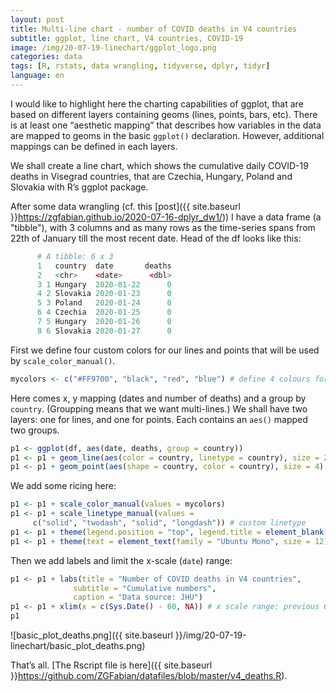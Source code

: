 ```yaml
---
layout: post
title: Multi-line chart - number of COVID deaths in V4 countries
subtitle: ggplot, line chart, V4 countries, COVID-19
image: /img/20-07-19-linechart/ggplot_logo.png
categories: data
tags: [R, rstats, data wrangling, tidyverse, dplyr, tidyr]
language: en
---
```


I would like to highlight here the charting capabilities of ggplot, that are based on different layers containing geoms (lines, points, bars, etc). There is at least one “aesthetic mapping” that describes how variables in the data are mapped to geoms in the basic `ggplot()` declaration. However, additional mappings can be defined in each layers.

We shall create a line chart, which shows the cumulative daily COVID-19 deaths in Visegrad countries, that are Czechia, Hungary, Poland and Slovakia with R’s ggplot package.

After some data wrangling (cf. this [post]({{ site.baseurl }}https://zgfabian.github.io/2020-07-16-dplyr_dw1/)) I have a data frame (a "tibble"), with 3 columns and as many rows as the time-series spans from 22th of January till the most recent date. Head of the df looks like this:

```r
      # A tibble: 6 x 3
      1   country  date       deaths
      2   <chr>    <date>      <dbl>
      3 1 Hungary  2020-01-22      0
      4 2 Slovakia 2020-01-23      0
      5 3 Poland   2020-01-24      0
      6 4 Czechia  2020-01-25      0
      7 5 Hungary  2020-01-26      0
      8 6 Slovakia 2020-01-27      0

```

First we define four custom colors for our lines and points that will be used by `scale_color_manual()`. 

```r
mycolors <- c("#FF9700", "black", "red", "blue") # define 4 colours for the countries 
```
Here comes x, y mapping (dates and number of deaths) and a group by `country`. (Groupping means that we want multi-lines.) We shall have two layers: one for lines, and one for points. Each contains an `aes()` mapped two groups.  

```r
p1 <- ggplot(df, aes(date, deaths, group = country))
p1 <- p1 + geom_line(aes(color = country, linetype = country), size = 2)
p1 <- p1 + geom_point(aes(shape = country, color = country), size = 4)
```
We add some ricing here:
```r
p1 <- p1 + scale_color_manual(values = mycolors)
p1 <- p1 + scale_linetype_manual(values =
     c("solid", "twodash", "solid", "longdash")) # custom linetype
p1 <- p1 + theme(legend.position = "top", legend.title = element_blank()) # move legend to top
p1 <- p1 + theme(text = element_text(family = "Ubuntu Mono", size = 12)) # custom TTF font with extrafonts pkg
```
Then we add labels and limit the x-scale (`date`) range:
```r
p1 <- p1 + labs(title = "Number of COVID deaths in V4 countries",
              subtitle = "Cumulative numbers",
              caption = "Data source: JHU")
p1 <- p1 + xlim(x = c(Sys.Date() - 60, NA)) # x scale range: previous 60 days 
p1
```

![basic_plot_deaths.png]({{ site.baseurl }}/img/20-07-19-linechart/basic_plot_deaths.png)

That’s all. [The Rscript file is here]({{ site.baseurl }}https://github.com/ZGFabian/datafiles/blob/master/v4_deaths.R).
